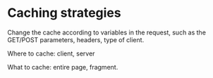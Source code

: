 # Caching strategies

Change the cache according to variables in the request, such as the GET/POST parameters,
headers, type of client.

Where to cache: client, server

What to cache: entire page, fragment.

